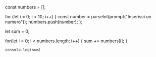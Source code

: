 const numbers = [];

for (let i = 0; i < 10; i++) {
    const number = parseInt(prompt("Inserisci un numero"));
    numbers.push(number);
};




let sum = 0;

for(let i = 0; i < numbers.length; i++) {
    sum += numbers[i];
}

    console.log(sum)

